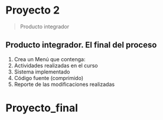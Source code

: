 # Proyecto 2

> Producto integrador

## Producto integrador. El final del proceso

1. Crea un Menú que contenga: 
2. Actividades realizadas en el curso 
3. Sistema implementado 
4. Código fuente (comprimido) 
5. Reporte de las modificaciones realizadas
# Proyecto_final
